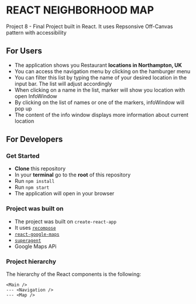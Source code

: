 # REACT NEIGHBORHOOD MAP

Project 8  - Final Project built in React. It uses Repsonsive Off-Canvas pattern with accessibility

## For Users

- The application shows you Restaurant **locations in Northampton, UK**
- You can access the navigation menu by clicking on the hamburger menu
- You can filter this list by typing the name of your desired location in the input bar. The list will adjust accordingly
- When clicking on a name in the list, marker will show you location with open InfoWindow
- By clicking on the list of names or one of the markers, infoWindow will pop up
- The content of the info window displays more information about current location

## For Developers

### Get Started

- **Clone** this repository
- In your **terminal** go to the **root** of this repository
- Run `npm install`
- Run `npm start`
- The application will open in your browser

### Project was built on

- The project was built on `create-react-app`
- It uses [`recompose`](https://github.com/)
-  [`react-google-maps`](https://github.com/)
-  [`superagent`](https://github.com/)
- Google Maps APi


### Project hierarchy

The hierarchy of the React components is the following:

```
<Main />
--- <Navigation />
--- <Map />
```
